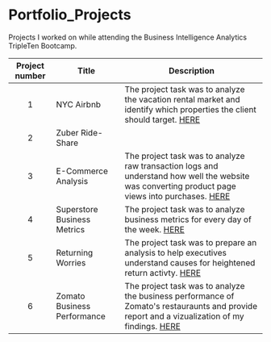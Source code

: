 # Portfolio_Projects
Projects I worked on while attending the Business Intelligence Analytics TripleTen Bootcamp.


| Project number | Title | Description |
| :-----------: | ----------- |----------- |
| 1 | NYC Airbnb | The project task was to analyze the vacation rental market and identify which properties the client should target. [HERE](https://docs.google.com/spreadsheets/d/1HzqWPGCgzFcit1o-qatRueYbX_TjLkGgUbHsXnz_sqA/edit?usp=sharing) |
| 2 | Zuber Ride-Share | 
| 3 | E-Commerce Analysis | The project task was to analyze raw transaction logs and understand how well the website was converting product page views into purchases. [HERE](https://docs.google.com/spreadsheets/d/1dDCcZkHiLngDuoXBzeXUVW6uv44KLRcBcEE6URc5dFw/edit?usp=sharing) |
| 4 | Superstore Business Metrics | The project task was to analyze business metrics for every day of the week. [HERE](https://public.tableau.com/app/profile/jayce.brayboy/viz/Tableau_Containers_16918118764360/BusinessMetricsbyDayofWeek)
| 5 | Returning Worries | The project task was to prepare an analysis to help executives understand causes for heightened return activty. [HERE](https://public.tableau.com/app/profile/jayce.brayboy/viz/ReturningWorries/Story)
| 6 | Zomato Business Performance | The project task was to analyze the business performance of Zomato's restauraunts and provide report and a vizualization of my findings. [HERE](https://public.tableau.com/views/BusinessPerformanceofZomato/BusinessPerformanceofZomato?:language=en-US&publish=yes&:display_count=n&:origin=viz_share_link)

